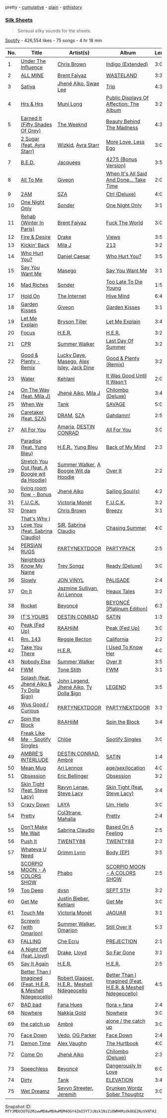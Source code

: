 pretty - [cumulative](/playlists/cumulative/37i9dQZF1DWVGy1YP1ojM5.md) - [plain](/playlists/plain/37i9dQZF1DWVGy1YP1ojM5) - [githistory](https://github.githistory.xyz/mackorone/spotify-playlist-archive/blob/main/playlists/plain/37i9dQZF1DWVGy1YP1ojM5)

### [Silk Sheets](https://open.spotify.com/playlist/37i9dQZF1DWVGy1YP1ojM5)

> Sensual silky sounds for the sheets.

[Spotify](https://open.spotify.com/user/spotify) - 426,554 likes - 75 songs - 4 hr 18 min

| No. | Title | Artist(s) | Album | Length |
|---|---|---|---|---|
| 1 | [Under The Influence](https://open.spotify.com/track/5IgjP7X4th6nMNDh4akUHb) | [Chris Brown](https://open.spotify.com/artist/7bXgB6jMjp9ATFy66eO08Z) | [Indigo \(Extended\)](https://open.spotify.com/album/3okhA6w5uau6ZNhnVpwVww) | 3:04 |
| 2 | [ALL MINE](https://open.spotify.com/track/3XgGQ1wjo5khvq2UImjyNF) | [Brent Faiyaz](https://open.spotify.com/artist/3tlXnStJ1fFhdScmQeLpuG) | [WASTELAND](https://open.spotify.com/album/0PHMNbcgHfzSUALlfk7wGg) | 3:36 |
| 3 | [Sativa](https://open.spotify.com/track/2pg2TiYo9Rb8KeB5JjP7jS) | [Jhené Aiko](https://open.spotify.com/artist/5ZS223C6JyBfXasXxrRqOk), [Swae Lee](https://open.spotify.com/artist/1zNqQNIdeOUZHb8zbZRFMX) | [Trip](https://open.spotify.com/album/7CAAClnSiXdMibPT1oyl4k) | 4:36 |
| 4 | [Hrs & Hrs](https://open.spotify.com/track/3ncmoWTwJgx63LwMTyBCXf) | [Muni Long](https://open.spotify.com/artist/7tjVFCxJdwT4NdrTmjyjQ6) | [Public Displays Of Affection: The Album](https://open.spotify.com/album/7fe4Mem3wWgY6zkTFuKUI9) | 3:24 |
| 5 | [Earned It \(Fifty Shades Of Grey\)](https://open.spotify.com/track/4frLb7nWtsz2ymBE6k2GRP) | [The Weeknd](https://open.spotify.com/artist/1Xyo4u8uXC1ZmMpatF05PJ) | [Beauty Behind The Madness](https://open.spotify.com/album/0P3oVJBFOv3TDXlYRhGL7s) | 4:37 |
| 6 | [2 Sugar \(feat\. Ayra Starr\)](https://open.spotify.com/track/1DA2ADZs6O28y2rmdmpekw) | [Wizkid](https://open.spotify.com/artist/3tVQdUvClmAT7URs9V3rsp), [Ayra Starr](https://open.spotify.com/artist/3ZpEKRjHaHANcpk10u6Ntq) | [More Love, Less Ego](https://open.spotify.com/album/73rKiFhHZatrwJL0B1F6hY) | 3:07 |
| 7 | [B.E.D.](https://open.spotify.com/track/1B6TmCvKjC4dopBohVW51x) | [Jacquees](https://open.spotify.com/artist/4tMm1dU6Gn04VAZ9ClHcIZ) | [4275 \(Bonus Version\)](https://open.spotify.com/album/03AdJ15pTDdmxry6qkKwlO) | 3:56 |
| 8 | [All To Me](https://open.spotify.com/track/5JycxhApZmzbA4xSwvqh6k) | [Giveon](https://open.spotify.com/artist/4fxd5Ee7UefO4CUXgwJ7IP) | [When It's All Said And Done..\. Take Time](https://open.spotify.com/album/1otOJAtgvO5VCBL4Gykrrd) | 2:07 |
| 9 | [2AM](https://open.spotify.com/track/3vZGtceCbJVh5aDT4XhE0p) | [SZA](https://open.spotify.com/artist/7tYKF4w9nC0nq9CsPZTHyP) | [Ctrl \(Deluxe\)](https://open.spotify.com/album/6FKP2O0oOvZlDkF0gyTjiJ) | 4:02 |
| 10 | [One Night Only](https://open.spotify.com/track/74fQgHleHZ4V7Gm1XYcGkj) | [Sonder](https://open.spotify.com/artist/2ICR2m4hOBPhaYiZB3rnLW) | [One Night Only](https://open.spotify.com/album/4r2K4gqWp5VAgOvwtGDhYY) | 3:15 |
| 11 | [Rehab \(Winter In Paris\)](https://open.spotify.com/track/0zWbYGQq5O1KQd0iqzgjP6) | [Brent Faiyaz](https://open.spotify.com/artist/3tlXnStJ1fFhdScmQeLpuG) | [Fuck The World](https://open.spotify.com/album/3vi20DRHkqv4HyVg9Rt9wC) | 3:00 |
| 12 | [Fire & Desire](https://open.spotify.com/track/4BhGTc3Cgay2U1QcTS7vQe) | [Drake](https://open.spotify.com/artist/3TVXtAsR1Inumwj472S9r4) | [Views](https://open.spotify.com/album/40GMAhriYJRO1rsY4YdrZb) | 3:58 |
| 13 | [Kickin’ Back](https://open.spotify.com/track/5xjTqz4aYQeBnFhwMPmfx9) | [Mila J](https://open.spotify.com/artist/6cN9XwPMj9bWzJ32GC6V7v) | [213](https://open.spotify.com/album/3wlzfD1t9CCQToaqR0rYFG) | 3:22 |
| 14 | [Who Hurt You?](https://open.spotify.com/track/23c9gmiiv7RCu7twft0Mym) | [Daniel Caesar](https://open.spotify.com/artist/20wkVLutqVOYrc0kxFs7rA) | [Who Hurt You?](https://open.spotify.com/album/15M9pZ8gsdoN67yLjyQ039) | 3:51 |
| 15 | [Say You Want Me](https://open.spotify.com/track/1xTYy3K3hiTcoZfoD7culn) | [Masego](https://open.spotify.com/artist/3ycxRkcZ67ALN3GQJ57Vig) | [Say You Want Me](https://open.spotify.com/album/0jKDicrmgUCTSNGRYXffXm) | 3:16 |
| 16 | [Mad Riches](https://open.spotify.com/track/0vA6Nhloi5UX2jmqX5Tvk9) | [Sonder](https://open.spotify.com/artist/2ICR2m4hOBPhaYiZB3rnLW) | [Too Late To Die Young](https://open.spotify.com/album/4MB6xXwCYtFbBW4ReqUWJn) | 1:56 |
| 17 | [Hold On](https://open.spotify.com/track/5tqZJUHEuqdN12RZVq2l9p) | [The Internet](https://open.spotify.com/artist/7GN9PivdemQRKjDt4z5Zv8) | [Hive Mind](https://open.spotify.com/album/27ThgFMUAx3MXLQ297DzWF) | 6:46 |
| 18 | [Garden Kisses](https://open.spotify.com/track/62d6YXEYxmMWAuLpw1EysL) | [Giveon](https://open.spotify.com/artist/4fxd5Ee7UefO4CUXgwJ7IP) | [Garden Kisses](https://open.spotify.com/album/0vlxPQi5fE04iM7FX4Jb49) | 3:15 |
| 19 | [Let Me Explain](https://open.spotify.com/track/1trZGMI2CGyVT44STkpCoN) | [Bryson Tiller](https://open.spotify.com/artist/2EMAnMvWE2eb56ToJVfCWs) | [Let Me Explain](https://open.spotify.com/album/3BjVNKsPNcmSGG5n4bHNUq) | 3:43 |
| 20 | [Focus](https://open.spotify.com/track/3tZs3nVjySLbL320lP4mvs) | [H.E.R.](https://open.spotify.com/artist/3Y7RZ31TRPVadSFVy1o8os) | [H.E.R.](https://open.spotify.com/album/0pV0Mx07aMApIpF19oSQgY) | 3:20 |
| 21 | [CPR](https://open.spotify.com/track/5Tp4UJvnsF4Zd05k0zXUte) | [Summer Walker](https://open.spotify.com/artist/57LYzLEk2LcFghVwuWbcuS) | [Last Day Of Summer](https://open.spotify.com/album/4hTM8jZ8DCCqglmZUDMSPz) | 3:23 |
| 22 | [Good & Plenty \- Remix](https://open.spotify.com/track/6T3Ebo7EOh8cUOyE4OhFpp) | [Lucky Daye](https://open.spotify.com/artist/5Vuvs6Py2JRU7WiFDVsI7J), [Masego](https://open.spotify.com/artist/3ycxRkcZ67ALN3GQJ57Vig), [Alex Isley](https://open.spotify.com/artist/7E2ioKxoxI2J94tUkIx6As), [Jack Dine](https://open.spotify.com/artist/2NWuUOptHRTogSZghYspAE) | [Good & Plenty \(Remix\)](https://open.spotify.com/album/3myUd2MqJKr3rfUrAf41Us) | 3:24 |
| 23 | [Water](https://open.spotify.com/track/4ot7u8Ij91aHKohSV2QYZi) | [Kehlani](https://open.spotify.com/artist/0cGUm45nv7Z6M6qdXYQGTX) | [It Was Good Until It Wasn't](https://open.spotify.com/album/6ROLwnmW9pOioLned0DaP3) | 2:02 |
| 24 | [On The Way \(feat\. Mila J\)](https://open.spotify.com/track/423NhOTzoqgeaIJbrUzSoo) | [Jhené Aiko](https://open.spotify.com/artist/5ZS223C6JyBfXasXxrRqOk), [Mila J](https://open.spotify.com/artist/6cN9XwPMj9bWzJ32GC6V7v) | [Chilombo \(Deluxe\)](https://open.spotify.com/album/1JsySWOa2RchsBB2N4313v) | 3:42 |
| 25 | [When We](https://open.spotify.com/track/2HWelwHQS4EdRqIycZOc3O) | [Tank](https://open.spotify.com/artist/4mwXUEKaW4ftbncf9Hi58l) | [SAVAGE](https://open.spotify.com/album/2P723Vzun1R14cqiwfX7Fa) | 5:09 |
| 26 | [Caretaker \(feat\. SZA\)](https://open.spotify.com/track/4XQQovRSltOGWevTCgacXY) | [DRAM](https://open.spotify.com/artist/5M0lbkGluOPXLeFjApw8r8), [SZA](https://open.spotify.com/artist/7tYKF4w9nC0nq9CsPZTHyP) | [Gahdamn!](https://open.spotify.com/album/0L6cXKn2whkvu2xJisMrI2) | 2:51 |
| 27 | [All For You](https://open.spotify.com/track/7rPWZTM7nnaySX8a6Pmeg7) | [Amaria](https://open.spotify.com/artist/2clS9uX2uOrHHqkyDMkzA1), [DESTIN CONRAD](https://open.spotify.com/artist/4jwROPSUkTkohLCRiyjiZZ) | [All For You](https://open.spotify.com/album/37dpSVOfI1x0CIiDzlIc6i) | 3:03 |
| 28 | [Paradise \(feat\. Yung Bleu\)](https://open.spotify.com/track/2xc1rXfo3Yn20n7wIzmjeu) | [H.E.R.](https://open.spotify.com/artist/3Y7RZ31TRPVadSFVy1o8os), [Yung Bleu](https://open.spotify.com/artist/3KNIG74xSTc3dj0TRy7pGX) | [Back of My Mind](https://open.spotify.com/album/4IwODpNZKFYkHWXSeWMGmP) | 2:37 |
| 29 | [Stretch You Out \(feat\. A Boogie wit da Hoodie\)](https://open.spotify.com/track/4Qxn47gWPSucovKrMyRf1z) | [Summer Walker](https://open.spotify.com/artist/57LYzLEk2LcFghVwuWbcuS), [A Boogie Wit da Hoodie](https://open.spotify.com/artist/31W5EY0aAly4Qieq6OFu6I) | [Over It](https://open.spotify.com/album/1qgJNWnPIeK9rx7hF8JCPK) | 2:23 |
| 30 | [living room flow \- Bonus](https://open.spotify.com/track/4Li8dc3ucCesQJMKErU5zM) | [Jhené Aiko](https://open.spotify.com/artist/5ZS223C6JyBfXasXxrRqOk) | [Sailing Soul\(s\)](https://open.spotify.com/album/6zp8MKrhIwSdZojADmIDim) | 4:22 |
| 31 | [F.U.C.K.](https://open.spotify.com/track/0iDuW211AjTsYDPsLxyqX4) | [Victoria Monét](https://open.spotify.com/artist/63XBtGSEZINSyXylZxEUbv) | [F.U.C.K.](https://open.spotify.com/album/5ECJ8Rfo3VvvGz7MeBfhFC) | 3:25 |
| 32 | [Dream](https://open.spotify.com/track/1mAQAh6yg1dTmnlE84ZvEo) | [Chris Brown](https://open.spotify.com/artist/7bXgB6jMjp9ATFy66eO08Z) | [Breezy](https://open.spotify.com/album/31U6s6obQrBLTqyvqfqzlM) | 3:10 |
| 33 | [That's Why I Love You \(feat\. Sabrina Claudio\)](https://open.spotify.com/track/3Ku9kSWtDQPC8bSWpHR7z0) | [SiR](https://open.spotify.com/artist/3QTDHixorJelOLxoxcjqGx), [Sabrina Claudio](https://open.spotify.com/artist/30DhU7BDmF4PH0JVhu8ZRg) | [Chasing Summer](https://open.spotify.com/album/5zUDvKAyEKkrhYLWJJWGPQ) | 4:01 |
| 34 | [PERSIAN RUGS](https://open.spotify.com/track/2SWbnWSe1onmbllRAU46uo) | [PARTYNEXTDOOR](https://open.spotify.com/artist/2HPaUgqeutzr3jx5a9WyDV) | [PARTYPACK](https://open.spotify.com/album/1ZJpGFHYQSTDTIk6bzo5sh) | 2:54 |
| 35 | [Neighbors Know My Name](https://open.spotify.com/track/6jvvpPJQJy5rMOEkLlADl6) | [Trey Songz](https://open.spotify.com/artist/2iojnBLj0qIMiKPvVhLnsH) | [Ready \(Deluxe\)](https://open.spotify.com/album/44jrX3SThj7pFjOzUTLm85) | 3:06 |
| 36 | [Slowly](https://open.spotify.com/track/6ghBp3GVUIorWj6fMQSie6) | [JON VINYL](https://open.spotify.com/artist/6PvScqSJuICxvoA3UDYPmu) | [PALISADE](https://open.spotify.com/album/7u21OnTH4Ve4lOD1qwwe8r) | 2:48 |
| 37 | [On It](https://open.spotify.com/track/4Xr6BbSSu5HhImp8vfxMbg) | [Jazmine Sullivan](https://open.spotify.com/artist/7gSjFKpVmDgC2MMsnN8CYq), [Ari Lennox](https://open.spotify.com/artist/1vaQ6v3pOFxAIrFoPrAcom) | [Heaux Tales](https://open.spotify.com/album/5g9YhHW8tE7Tcslgxsk5u9) | 3:25 |
| 38 | [Rocket](https://open.spotify.com/track/0755vnFQZLSgHHWbR1qCjY) | [Beyoncé](https://open.spotify.com/artist/6vWDO969PvNqNYHIOW5v0m) | [BEYONCÉ \[Platinum Edition\]](https://open.spotify.com/album/2UJwKSBUz6rtW4QLK74kQu) | 6:31 |
| 39 | [IT'S YOURS](https://open.spotify.com/track/10wts7gW6XFI4k1BrDKsAc) | [DESTIN CONRAD](https://open.spotify.com/artist/4jwROPSUkTkohLCRiyjiZZ) | [SATIN](https://open.spotify.com/album/14DbuWegTlHKKUW1WfUdny) | 1:30 |
| 40 | [Peak \(Fed Up\)](https://open.spotify.com/track/3KcDfeZ1UAMtun8TuvG1kT) | [RAAHiiM](https://open.spotify.com/artist/5Bo5WRNdz8ZOSVA6nJs5M9) | [Peak \(Fed Up\)](https://open.spotify.com/album/0bXAy3LZaokYu7txrbmScK) | 3:08 |
| 41 | [Rm\. 143](https://open.spotify.com/track/1r6xn6CtRDNJsoXxsnNZNt) | [Reggie Becton](https://open.spotify.com/artist/6tDysK3IF96GLkAcaSzXfC) | [California](https://open.spotify.com/album/2YCVNs5oQgquuv8BfAtVvA) | 2:24 |
| 42 | [Take You There](https://open.spotify.com/track/0jq34bzlBreNWsnp8rvlvK) | [H.E.R.](https://open.spotify.com/artist/3Y7RZ31TRPVadSFVy1o8os) | [I Used To Know Her](https://open.spotify.com/album/0IMTA2Wz6p8CNZ0MDK2zvg) | 4:03 |
| 43 | [Nobody Else](https://open.spotify.com/track/6eipQrmTw1N3nUfgLlEa2R) | [Summer Walker](https://open.spotify.com/artist/57LYzLEk2LcFghVwuWbcuS) | [Over It](https://open.spotify.com/album/1qgJNWnPIeK9rx7hF8JCPK) | 3:53 |
| 44 | [FWM](https://open.spotify.com/track/5qF9vwRZIzBCR1iDUDkU8W) | [Tone Stith](https://open.spotify.com/artist/756t7CBmWLNYsshVtS6P44) | [FWM](https://open.spotify.com/album/02lsNtAHGwFmDToftNBfcI) | 3:16 |
| 45 | [Splash \(feat\. Jhené Aiko & Ty Dolla $ign\)](https://open.spotify.com/track/5Ip2VxpYt1dCD7MKmjrw52) | [John Legend](https://open.spotify.com/artist/5y2Xq6xcjJb2jVM54GHK3t), [Jhené Aiko](https://open.spotify.com/artist/5ZS223C6JyBfXasXxrRqOk), [Ty Dolla $ign](https://open.spotify.com/artist/7c0XG5cIJTrrAgEC3ULPiq) | [LEGEND](https://open.spotify.com/album/48XBEHGNh0oVF5foY3ZtvT) | 3:54 |
| 46 | [Wus Good / Curious](https://open.spotify.com/track/0NHvTrD8Igke3fawcp3njY) | [PARTYNEXTDOOR](https://open.spotify.com/artist/2HPaUgqeutzr3jx5a9WyDV) | [PARTYNEXTDOOR](https://open.spotify.com/album/1q4B7r3dzzwkarZ1B9bk9e) | 3:32 |
| 47 | [Spin the Block](https://open.spotify.com/track/0IomPr5dBXw2sIkZKvZSSp) | [RAAHiiM](https://open.spotify.com/artist/5Bo5WRNdz8ZOSVA6nJs5M9) | [Spin the Block](https://open.spotify.com/album/2eco2tXEVHu9oaI1uwxCYC) | 3:49 |
| 48 | [Freak Like Me \- Spotify Singles](https://open.spotify.com/track/7lxF9OOlLhxslC3BEDIMfB) | [Chlöe](https://open.spotify.com/artist/1FtBEIWAwvw5ymBen5GICR) | [Spotify Singles](https://open.spotify.com/album/0aTksyiafCXTH3jbUIkwVs) | 3:08 |
| 49 | [AMBRÉ'S INTERLUDE](https://open.spotify.com/track/3WwvdFw13kO3JF26XCKsGz) | [DESTIN CONRAD](https://open.spotify.com/artist/4jwROPSUkTkohLCRiyjiZZ), [Ambré](https://open.spotify.com/artist/6gj3sMEZYP6IESIptoXnrP) | [SATIN](https://open.spotify.com/album/14DbuWegTlHKKUW1WfUdny) | 1:41 |
| 50 | [Mean Mug](https://open.spotify.com/track/4a125pvXw0CxxpN7yHDgUY) | [Ari Lennox](https://open.spotify.com/artist/1vaQ6v3pOFxAIrFoPrAcom) | [age/sex/location](https://open.spotify.com/album/7dE9Pf7HRgMOCeVSWnA9ZC) | 4:03 |
| 51 | [Obsession](https://open.spotify.com/track/3thdkIE4oHaFmSwZNLdFAJ) | [Eric Bellinger](https://open.spotify.com/artist/7ibAWtDtmEfaVhc1FJ3Vl9) | [Obsession](https://open.spotify.com/album/5ILqDCabfFQrBHHJ4yVfT6) | 3:21 |
| 52 | [Skin Tight \(feat\. Steve Lacy\)](https://open.spotify.com/track/5qrPtPZ0o6pXIwdJrzASTs) | [Ravyn Lenae](https://open.spotify.com/artist/5RTLRtXjbXI2lSXc6jxlAz), [Steve Lacy](https://open.spotify.com/artist/57vWImR43h4CaDao012Ofp) | [Skin Tight \(feat\. Steve Lacy\)](https://open.spotify.com/album/26eVDoCWYUMJ42dEAlsgDe) | 3:47 |
| 53 | [Crazy Down](https://open.spotify.com/track/6Dp3TqrwcYRs3KChuVlPMx) | [LAYA](https://open.spotify.com/artist/7JNff2HS8nrk3x0VZ5pT2X) | [Um, Hello](https://open.spotify.com/album/6WtGNBLv5568Clwzd8u4vj) | 3:04 |
| 54 | [Pretty](https://open.spotify.com/track/6zt4DdMRYAFHNQj3D6BE0q) | [Col3trane](https://open.spotify.com/artist/4hTL3jOgvZwOqegEZTOrCc), [Mahalia](https://open.spotify.com/artist/16rCzZOMQX7P8Kmn5YKexI) | [Pretty](https://open.spotify.com/album/6zzEQ9WSwPleia1tlnNZpe) | 2:46 |
| 55 | [Don’t Make Me Wait](https://open.spotify.com/track/31UPS6TZYhhNFnTlie5gpB) | [Sabrina Claudio](https://open.spotify.com/artist/30DhU7BDmF4PH0JVhu8ZRg) | [Based On A Feeling](https://open.spotify.com/album/3PdyuqyxiDFTujJ8e2U2E2) | 2:52 |
| 56 | [Push It](https://open.spotify.com/track/6p5zh0HCAeE5WkWAxSxjeg) | [TWENTY88](https://open.spotify.com/artist/6g8AmloI8egfrr3dm3SnUL) | [TWENTY88](https://open.spotify.com/album/4gqnsOwnA490OYq58VfJV3) | 2:34 |
| 57 | [Whateva U Need](https://open.spotify.com/track/0gvHiQLsM6Uj7M39Hpfcec) | [Grimm Lynn](https://open.spotify.com/artist/0JkfcKhoGCGKSBxSRGaRDh) | [Body \(EP\)](https://open.spotify.com/album/0EeLytWRO33IvucFEilT2p) | 3:57 |
| 58 | [SCORPIO MOON \- A COLORS SHOW](https://open.spotify.com/track/6D1FytV3a4tYR6O8Q2w83z) | [Phabo](https://open.spotify.com/artist/5FdZDr2bMbEcnsEKRgO3rn) | [SCORPIO MOON \- A COLORS SHOW](https://open.spotify.com/album/1rqrKsQxo2QEjN4IwW0bbc) | 2:55 |
| 59 | [Too Deep](https://open.spotify.com/track/1AUxZY6hgoyrHTOSttSP2x) | [dvsn](https://open.spotify.com/artist/7e1ICztHM2Sc4JNLxeMXYl) | [SEPT 5TH](https://open.spotify.com/album/2XhC7JL4ULFBP1qlqoR0Vv) | 3:20 |
| 60 | [Get Me](https://open.spotify.com/track/6zGPytJiZmFuyVq7RTNO9G) | [Justin Bieber](https://open.spotify.com/artist/1uNFoZAHBGtllmzznpCI3s), [Kehlani](https://open.spotify.com/artist/0cGUm45nv7Z6M6qdXYQGTX) | [Get Me](https://open.spotify.com/album/0GzsdiiItPCABfhuFIKiZi) | 3:05 |
| 61 | [Touch Me](https://open.spotify.com/track/4U9gm9Icd8rzJoVb8siDED) | [Victoria Monét](https://open.spotify.com/artist/63XBtGSEZINSyXylZxEUbv) | [JAGUAR](https://open.spotify.com/album/6aW67R0sshdUwtbJEG2uQR) | 3:11 |
| 62 | [Screwin \(with Omarion\)](https://open.spotify.com/track/3QR92iEfcnqgVFsOr2pCGz) | [Summer Walker](https://open.spotify.com/artist/57LYzLEk2LcFghVwuWbcuS), [Omarion](https://open.spotify.com/artist/0f5nVCcR06GX8Qikz0COtT) | [Still Over It](https://open.spotify.com/album/4lPqFAvgmG97pxyxQsyCQx) | 5:33 |
| 63 | [FALLING](https://open.spotify.com/track/3cF6uekOdMpiyBauNJAqFJ) | [Che Ecru](https://open.spotify.com/artist/45AMD9qU0ERQY5RvR7deHR) | [PREJECTION](https://open.spotify.com/album/2QecXFCdxhwwee5vHbRGLX) | 2:14 |
| 64 | [A Night Off \(feat\. Lloyd\)](https://open.spotify.com/track/3lkkkYc1wBj5l3FVlpqvP6) | [Drake](https://open.spotify.com/artist/3TVXtAsR1Inumwj472S9r4), [Lloyd](https://open.spotify.com/artist/1Xfmvd48oOhEWkscWyEbh9) | [So Far Gone](https://open.spotify.com/album/1LShhEEKRT5MNPcO7jtYHh) | 3:13 |
| 65 | [Say It Again](https://open.spotify.com/track/5yamjs92dcayRVlNuY116G) | [H.E.R.](https://open.spotify.com/artist/3Y7RZ31TRPVadSFVy1o8os) | [H.E.R.](https://open.spotify.com/album/0pV0Mx07aMApIpF19oSQgY) | 2:52 |
| 66 | [Better Than I Imagined \(Feat\. H.E.R\. & Meshell Ndegeocello\)](https://open.spotify.com/track/04vYVsWbhkQaTLx2kgVNks) | [Robert Glasper](https://open.spotify.com/artist/5cM1PvItlR21WUyBnsdMcn), [H.E.R.](https://open.spotify.com/artist/3Y7RZ31TRPVadSFVy1o8os), [Meshell Ndegeocello](https://open.spotify.com/artist/0uZRjholJ0fVC2J9EvnYnj) | [Better Than I Imagined \(Feat\. H.E.R\. & Meshell Ndegeocello\)](https://open.spotify.com/album/2AS4H3CIUtrIzrK1UbsvWW) | 4:59 |
| 67 | [BAD bad](https://open.spotify.com/track/6jn1TPD9mS9HGPXRIad6ck) | [Fana Hues](https://open.spotify.com/artist/4yJHrytMK7mqtKsXVGaBNg) | [flora + fana](https://open.spotify.com/album/6IR4vr9w4hnRpFap54vOhg) | 2:49 |
| 68 | [Nowhere](https://open.spotify.com/track/6yAnK8YECaJVnFRydwcG5s) | [Nakkia Gold](https://open.spotify.com/artist/2kPJ3uWBBRjfh0dZNEW7ET) | [Nowhere](https://open.spotify.com/album/0z2WCYayeU6t4gYMnaHcVZ) | 3:00 |
| 69 | [the catch up](https://open.spotify.com/track/18jvxnVVhtTVhLL6dE1JPs) | [Ambré](https://open.spotify.com/artist/6gj3sMEZYP6IESIptoXnrP) | [alone / the catch up](https://open.spotify.com/album/2QRf3UXAEnvnXwbwYYiX8I) | 3:08 |
| 70 | [Face Down](https://open.spotify.com/track/78XffyRIuVtqiYAZY6VzyW) | [Vedo](https://open.spotify.com/artist/3wVXTWabe3viT0jF7DfjOL), [OG Parker](https://open.spotify.com/artist/5hhgghBFkLDdMn93GW4x3I) | [Face Down](https://open.spotify.com/album/4HHcIQeI1O1QouiYCzROZN) | 2:48 |
| 71 | [Demon Time](https://open.spotify.com/track/0BC0b1t148YdN82r0baRvi) | [Alex Vaughn](https://open.spotify.com/artist/24S5IyzXICyGscL4vYshdq) | [The Hurtbook](https://open.spotify.com/album/3DgrGbWzykeORAYXR0SnUb) | 4:01 |
| 72 | [Come On](https://open.spotify.com/track/4o3BlVXqXEQaP5h1Ds0xfy) | [Jhené Aiko](https://open.spotify.com/artist/5ZS223C6JyBfXasXxrRqOk) | [Chilombo \(Deluxe\)](https://open.spotify.com/album/1JsySWOa2RchsBB2N4313v) | 2:34 |
| 73 | [Speechless](https://open.spotify.com/track/3V5I90jseccXcK4MGC1gqr) | [Beyoncé](https://open.spotify.com/artist/6vWDO969PvNqNYHIOW5v0m) | [Dangerously In Love](https://open.spotify.com/album/6oxVabMIqCMJRYN1GqR3Vf) | 6:00 |
| 74 | [Dirty](https://open.spotify.com/track/0WVQchechJX4c0BXp8bHpv) | [Tank](https://open.spotify.com/artist/4mwXUEKaW4ftbncf9Hi58l) | [ELEVATION](https://open.spotify.com/album/0S9DWXx2fextbZkqM9Xp5J) | 3:44 |
| 75 | [Wet Dreamz](https://open.spotify.com/track/1lf6VaHYg3I1blTNrPOSDB) | [Sevyn Streeter](https://open.spotify.com/artist/6If57j6e3TXXk0HiLcIZca), [Jeremih](https://open.spotify.com/artist/3KV3p5EY4AvKxOlhGHORLg) | [Drunken Wordz Sober Thoughtz](https://open.spotify.com/album/6sWl7sC34PChdFVegNJRuv) | 3:05 |

Snapshot ID: `MTY3MDU3OTU2MiwwMDAwMDAwMDM4OGY4ZmI5YTJiNzk1NzZiOWM4MzdkOGE2NzVkNTA2`
